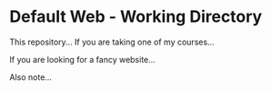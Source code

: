 # Default Web - Working Directory
This repository...
If you are taking one of my courses...

If you are looking for a fancy website...

Also note...
